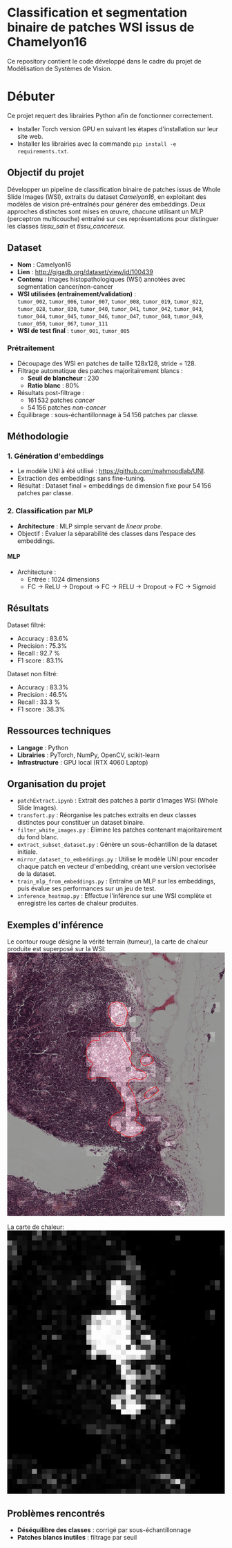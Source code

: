 # Classification et segmentation binaire de patches WSI issus de Chamelyon16

Ce repository contient le code développé dans le cadre du projet de Modélisation de Systèmes de Vision.

# Débuter
Ce projet requert des librairies Python afin de fonctionner correctement.

- Installer Torch version GPU en suivant les étapes d'installation sur leur site web.
- Installer les librairies avec la commande `pip install -e requirements.txt`.

## Objectif du projet

Développer un pipeline de classification binaire de patches issus de Whole Slide Images (WSI), extraits du dataset *Camelyon16*, en exploitant des modèles de vision pré-entraînés pour générer des embeddings. Deux approches distinctes sont mises en œuvre, chacune utilisant un MLP (perceptron multicouche) entraîné sur ces représentations pour distinguer les classes *tissu_sain* et *tissu_cancereux*.

## Dataset

- **Nom** : Camelyon16  
- **Lien** : http://gigadb.org/dataset/view/id/100439  
- **Contenu** : Images histopathologiques (WSI) annotées avec segmentation cancer/non-cancer  
- **WSI utilisées (entraînement/validation)** :  
  `tumor_002`, `tumor_006`, `tumor_007`, `tumor_008`, `tumor_019`, `tumor_022`, `tumor_028`, `tumor_030`, `tumor_040`, `tumor_041`, `tumor_042`, `tumor_043`, `tumor_044`, `tumor_045`, `tumor_046`, `tumor_047`, `tumor_048`, `tumor_049`, `tumor_050`, `tumor_067`, `tumor_111`  
- **WSI de test final** : `tumor_001`, `tumor_005`

### Prétraitement

- Découpage des WSI en patches de taille 128x128, stride = 128.
- Filtrage automatique des patches majoritairement blancs :  
  - **Seuil de blancheur** : 230  
  - **Ratio blanc** : 80%  
- Résultats post-filtrage :  
  - 161 532 patches *cancer*  
  - 54 156 patches *non-cancer*  
- Équilibrage : sous-échantillonnage à 54 156 patches par classe.

## Méthodologie

### 1. Génération d'embeddings

- Le modéle UNI à été utilisé : https://github.com/mahmoodlab/UNI.
- Extraction des embeddings sans fine-tuning.
- Résultat : Dataset final = embeddings de dimension fixe pour 54 156 patches par classe.

### 2. Classification par MLP

- **Architecture** : MLP simple servant de *linear probe*.
- Objectif : Évaluer la séparabilité des classes dans l’espace des embeddings.

#### MLP 

- Architecture :  
  - Entrée : 1024 dimensions  
  - FC → ReLU → Dropout → FC → RELU → Dropout → FC → Sigmoid  

## Résultats

Dataset filtré:
- Accuracy : 83.6%
- Precision : 75.3%
- Recall : 92.7 %
- F1 score : 83.1%

Dataset non filtré:

- Accuracy : 83.3%
- Precision : 46.5%
- Recall : 33.3 %
- F1 score : 38.3%

## Ressources techniques

- **Langage** : Python  
- **Librairies** : PyTorch, NumPy, OpenCV, scikit-learn  
- **Infrastructure** : GPU local (RTX 4060 Laptop)

## Organisation du projet

- `patchExtract.ipynb` : Extrait des patches à partir d’images WSI (Whole Slide Images).
- `transfert.py` : Réorganise les patches extraits en deux classes distinctes pour constituer un dataset binaire.
- `filter_white_images.py` : Élimine les patches contenant majoritairement du fond blanc.
- `extract_subset_dataset.py` : Génère un sous-échantillon de la dataset initiale.
- `mirror_dataset_to_embeddings.py` : Utilise le modèle UNI pour encoder chaque patch en vecteur d'embedding, créant une version vectorisée de la dataset.
- `train_mlp_from_embeddings.py` : Entraîne un MLP sur les embeddings, puis évalue ses performances sur un jeu de test.
- `inference_heatmap.py` : Effectue l'inférence sur une WSI complète et enregistre les cartes de chaleur produites.

## Exemples d'inférence
Le contour rouge désigne la vérité terrain (tumeur), la carte de chaleur produite est superposé sur la WSI:
![Inference example](images/inference_example_1.jpg)

La carte de chaleur:
![Mask corresponding to inference example](images/inference_example_2.png)
## Problèmes rencontrés

- **Déséquilibre des classes** : corrigé par sous-échantillonnage
- **Patches blancs inutiles** : filtrage par seuil


